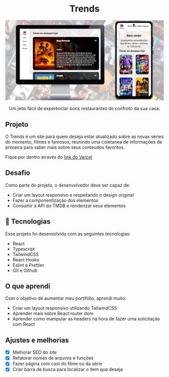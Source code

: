 <h1 align="center">Trends</h1>

![Página inicial da Trends](/src//assets/images/banner.png)

<p align="center">Um jeito fácil de experênciar bons restaurantes do confroto da sua casa.</p>

## Projeto

O Trends é um site para quem deseja estar atualizado sobre as novas séries do momento, filmes e famosos, reunindo uma coletanea de informações de primeira para saber mais sobre seus conteudos favoritos.

Fique por dentro através do <a href="https://trends-hazel.vercel.app/">link do Vercel</a>

## Desafio

Como parte do projeto, o desenvolvedor deve ser capaz de:

- Criar um layout responsivo e respeitando o design original
- Fazer a componentização dos elementos
- Consumir a API do TMDB e renderizar seus elementos

## 🚀 Tecnologias

Esse projeto foi desenvolvido com as seguintes tecnologias:

- React
- Typescript
- TailwindCSS
- React Hooks
- Eslint e Prettier
- Git e Github

## O que aprendi

Com o objetivo de aumentar meu portifólio, aprendi muito:

- Criar um layout responsivo utilizando TailwindCSS
- Aprender mais sobre React router dom
- Aprender como manipular as headers na hora de fazer uma solicitação com React

## Ajustes e melhorias

- [X] Melhorar SEO do site
- [X] Refatorar nomes de arquvos e funções
- [X] Fazer página com cast do filme ou da série
- [X] Criar barra de busca para localizar o item que deseja
